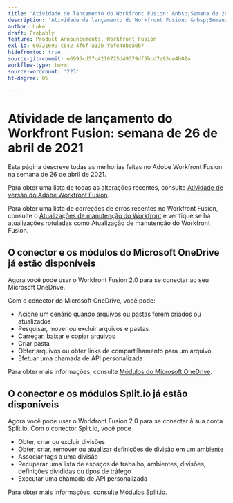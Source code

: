 ```yaml
---
title: 'Atividade de lançamento do Workfront Fusion: &nbsp;Semana de 26 de abril de 2021'
description: 'Atividade de lançamento do Workfront Fusion: &nbsp;Semana de 26 de abril de 2021'
author: Luke
draft: Probably
feature: Product Announcements, Workfront Fusion
exl-id: 69721699-c642-4f6f-a13b-f6fe48bea0b7
hidefromtoc: true
source-git-commit: e6995cd57c4210725d49379df5bcd7e93ce4b02a
workflow-type: tm+mt
source-wordcount: '223'
ht-degree: 0%

---
```


# Atividade de lançamento do Workfront Fusion: semana de 26 de abril de 2021

Esta página descreve todas as melhorias feitas no Adobe Workfront Fusion na semana de 26 de abril de 2021.

Para obter uma lista de todas as alterações recentes, consulte [Atividade de versão do Adobe Workfront Fusion](../../../product-announcements/product-releases/fusion-release-activity/fusion-release-activity.md).

Para obter uma lista de correções de erros recentes no Workfront Fusion, consulte o [Atualizações de manutenção do Workfront](https://experienceleague.adobe.com/docs/workfront-known-issues/releases/current-updates.html) e verifique se há atualizações rotuladas como Atualização de manutenção do Workfront Fusion.

## O conector e os módulos do Microsoft OneDrive já estão disponíveis

Agora você pode usar o Workfront Fusion 2.0 para se conectar ao seu Microsoft OneDrive.

Com o conector do Microsoft OneDrive, você pode:

* Acione um cenário quando arquivos ou pastas forem criados ou atualizados
* Pesquisar, mover ou excluir arquivos e pastas
* Carregar, baixar e copiar arquivos
* Criar pasta
* Obter arquivos ou obter links de compartilhamento para um arquivo
* Efetuar uma chamada de API personalizada

Para obter mais informações, consulte [Módulos do Microsoft OneDrive](../../../workfront-fusion/apps-and-their-modules/microsoft-onedrive-modules.md).

## O conector e os módulos Split.io já estão disponíveis

Agora você pode usar o Workfront Fusion 2.0 para se conectar à sua conta Split.io. Com o conector Split.io, você pode

* Obter, criar ou excluir divisões
* Obter, criar, remover ou atualizar definições de divisão em um ambiente
* Associar tags a uma divisão
* Recuperar uma lista de espaços de trabalho, ambientes, divisões, definições divididas ou tipos de tráfego
* Executar uma chamada de API personalizada

Para obter mais informações, consulte [Módulos Split.io](../../../workfront-fusion/apps-and-their-modules/split-io-modules.md).
